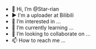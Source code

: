 - 👋 Hi, I’m @Star-rian
- ▶ I'm a uploader at Bilibili
- 👀 I’m interested in ...
- 🌱 I’m currently learning ...
- 💞️ I’m looking to collaborate on ...
- 📫 How to reach me ...

<!---
Star-rian/Star-rian is a ✨ special ✨ repository because its `README.md` (this file) appears on your GitHub profile.
You can click the Preview link to take a look at your changes.
--->
